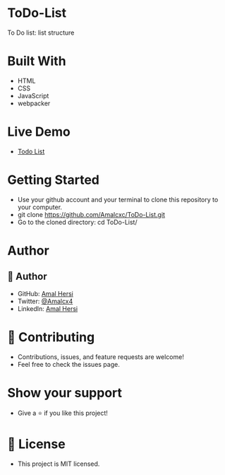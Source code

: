 # ToDo-List

To Do list: list structure

# Built With

- HTML
- CSS
- JavaScript
- webpacker

# Live Demo

- [Todo List](https://amalcxc.github.io/ToDo-List/)

# Getting Started

  - Use your github account and your terminal to clone this repository to your computer.
  - git clone https://github.com/Amalcxc/ToDo-List.git
  - Go to the cloned directory: cd  ToDo-List/

# Author

## 👤 Author

- GitHub: [Amal Hersi](https://github.com/Amalcxc)
- Twitter: [@Amalcx4](https://twitter.com/home?lang=en)
- LinkedIn: [Amal Hersi](https://www.linkedin.com/in/amal-hersi-a29583205/)

# 🤝 Contributing

- Contributions, issues, and feature requests are welcome!
- Feel free to check the issues page.

# Show your support

- Give a ⭐️ if you like this project!

# 📝 License

- This project is MIT licensed.